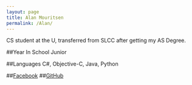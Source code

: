 ```yaml
---
layout: page
title: Alan Mouritsen
permalink: /Alan/
---
```


CS student at the U, transferred from SLCC after getting my AS Degree.

##Year In School
Junior

##Languages
C#, Objective-C, Java, Python

##[Facebook](https://www.facebook.com/amouritsen)
##[GitHub](https://github.com/amouritsen)
